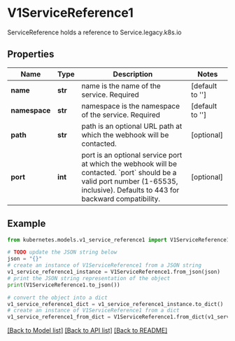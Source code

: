 # V1ServiceReference1

ServiceReference holds a reference to Service.legacy.k8s.io

## Properties

Name | Type | Description | Notes
------------ | ------------- | ------------- | -------------
**name** | **str** | name is the name of the service. Required | [default to '']
**namespace** | **str** | namespace is the namespace of the service. Required | [default to '']
**path** | **str** | path is an optional URL path at which the webhook will be contacted. | [optional] 
**port** | **int** | port is an optional service port at which the webhook will be contacted. &#x60;port&#x60; should be a valid port number (1-65535, inclusive). Defaults to 443 for backward compatibility. | [optional] 

## Example

```python
from kubernetes.models.v1_service_reference1 import V1ServiceReference1

# TODO update the JSON string below
json = "{}"
# create an instance of V1ServiceReference1 from a JSON string
v1_service_reference1_instance = V1ServiceReference1.from_json(json)
# print the JSON string representation of the object
print(V1ServiceReference1.to_json())

# convert the object into a dict
v1_service_reference1_dict = v1_service_reference1_instance.to_dict()
# create an instance of V1ServiceReference1 from a dict
v1_service_reference1_from_dict = V1ServiceReference1.from_dict(v1_service_reference1_dict)
```
[[Back to Model list]](../README.md#documentation-for-models) [[Back to API list]](../README.md#documentation-for-api-endpoints) [[Back to README]](../README.md)


